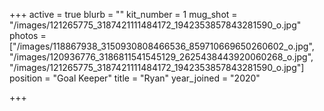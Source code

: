 +++
active = true
blurb = ""
kit_number = 1
mug_shot = "/images/121265775_3187421111484172_1942353857843281590_o.jpg"
photos = ["/images/118867938_3150930808466536_859710669650260602_o.jpg", "/images/120936776_3186811541545129_2625438443920060268_o.jpg", "/images/121265775_3187421111484172_1942353857843281590_o.jpg"]
position = "Goal Keeper"
title = "Ryan"
year_joined = "2020"

+++

